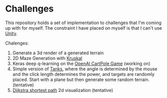 # Challenges 

This repository holds a set of implementation to challenges that I'm coming up with for myself. The constraint I have placed on myself is that I can't use [Unity](https://unity3d.com/).

Chalenges:

1. Generate a 3d render of a generated terrain 
2. 2D Maze Generation with [Kruskal](https://en.wikipedia.org/wiki/Kruskal%27s_algorithm) 
3. Keras deep q-learning on the [OpenAI CartPole Game](https://gym.openai.com/envs/CartPole-v0/) (working on)
4. Simple version of [Tanks](https://static.giantbomb.com/uploads/original/0/81/268997-pockettanks.jpg), where the angle is determined by the mouse and the click length determines the power, and targets are randomly placed. Start with a plane but then generate some random terrain. (tentative)
5. [Dijkstra shortest path](https://en.wikipedia.org/wiki/Dijkstra%27s_algorithm) 2d visualization (tentative)
